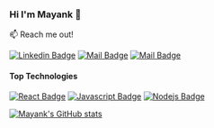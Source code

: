 ### Hi I'm Mayank 👋

<!--
**NOOBthDUDE/NOOBthDUDE** is a ✨ _special_ ✨ repository because its `README.md` (this file) appears on your GitHub profile.

Here are some ideas to get you started:

- 🔭 I’m currently working on ...
- 🌱 I’m currently learning ...
- 👯 I’m looking to collaborate on ...
- 🤔 I’m looking for help with ...
- 💬 Ask me about ...
- 📫 How to reach me: ...
- 😄 Pronouns: ...
- ⚡ Fun fact: ...
-->
:mailbox: Reach me out!

[![Linkedin Badge](https://img.shields.io/badge/-Mayank-0e76a8?style=flat&labelColor=0e76a8&logo=linkedin&logoColor=white)](https://www.linkedin.com/in/mayank-shekhar-b1b589203/) [![Mail Badge](https://img.shields.io/badge/-@_diablo_.__-e84393?style=flat&labelColor=e84393&logo=instagram&logoColor=white)](https://www.instagram.com/_diablo_.__/) [![Mail Badge](https://img.shields.io/badge/-mayankshekhar-c0392b?style=flat&labelColor=c0392b&logo=gmail&logoColor=white)](mailto:mayankshekharntrms1@gmail.com)

#### Top Technologies

<!-- TODO: Make technologies links takes you to repositories -->

[![React Badge](https://img.shields.io/badge/-React-61DBFB?style=for-the-badge&labelColor=black&logo=react&logoColor=61DBFB)](#) [![Javascript Badge](https://img.shields.io/badge/-Javascript-F0DB4F?style=for-the-badge&labelColor=black&logo=javascript&logoColor=F0DB4F)](#) [![Nodejs Badge](https://img.shields.io/badge/-Nodejs-3C873A?style=for-the-badge&labelColor=black&logo=node.js&logoColor=3C873A)](#)

[![Mayank's GitHub stats](https://github-readme-stats.vercel.app/api?username=NOOBthDUDE&show_icons=true&theme=radical)](#)

